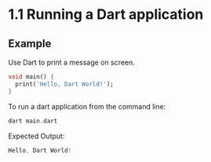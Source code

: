# 1.1 Running a Dart application
 
## Example

Use Dart to print a message on screen.

```dart
void main() {
  print('Hello, Dart World!');
}
```

To run a dart application from the command line:

```dart
dart main.dart
```


Expected Output:

```dart
Hello, Dart World!
```
